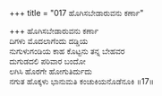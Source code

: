 +++
title = "017 ಹೊಗಿಸಬೇಡಾರುವನು ಕರ್ಣಾ"

+++
ಹೊಗಿಸಬೇಡಾರುವನು ಕರ್ಣಾ  
ದಿಗಳು ಮೊದಲಾಗೆಂದು ದಡ್ಡಿಯ  
ನುಗುಳುಗಂಡಿಯ ಕಾಹ ಕೊಟ್ಟನು ತನ್ನ ಬೇಹವರ   
ದುಗುಡದಲಿ ಪರಿವಾರ ಬಂದೋ  
ಲಗಿಸಿ ಹೊರಗೇ ಹೋಗುತಿರ್ದುದು   
ನಗುತ ಹೊಕ್ಕಳು ಭಾನುಮತಿ ಕಂಚುಕಿಯನೊಡೆನೂಕಿ      ॥17॥